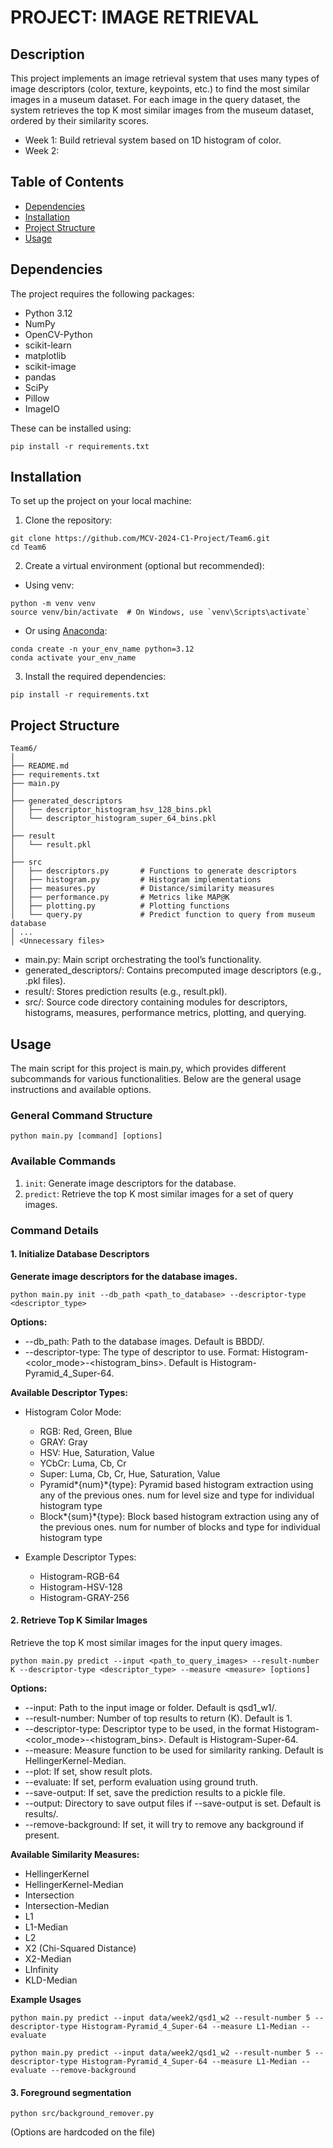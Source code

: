 # PROJECT: IMAGE RETRIEVAL

## Description

This project implements an image retrieval system that uses many types of image descriptors (color, texture, keypoints, etc.) to find the most similar images in a museum dataset. For each image in the query dataset, the system retrieves the top K most similar images from the museum dataset, ordered by their similarity scores.

- Week 1: Build retrieval system based on 1D histogram of color.
- Week 2:

## Table of Contents

- [Dependencies](#dependencies)
- [Installation](#installation)
- [Project Structure](#project-structure)
- [Usage](#usage)

## Dependencies

The project requires the following packages:

- Python 3.12
- NumPy
- OpenCV-Python
- scikit-learn
- matplotlib
- scikit-image
- pandas
- SciPy
- Pillow
- ImageIO

These can be installed using:

```
pip install -r requirements.txt
```

## Installation

To set up the project on your local machine:

1. Clone the repository:

```
git clone https://github.com/MCV-2024-C1-Project/Team6.git
cd Team6
```

2. Create a virtual environment (optional but recommended):

- Using venv:

```
python -m venv venv
source venv/bin/activate  # On Windows, use `venv\Scripts\activate`
```

- Or using [Anaconda](https://docs.anaconda.com/anaconda/install/):

```
conda create -n your_env_name python=3.12
conda activate your_env_name
```

3. Install the required dependencies:

```
pip install -r requirements.txt
```

## Project Structure

```
Team6/
│
├── README.md
├── requirements.txt
├── main.py
│
├── generated_descriptors
│   ├── descriptor_histogram_hsv_128_bins.pkl
│   └── descriptor_histogram_super_64_bins.pkl
│
├── result
│   └── result.pkl
│
├── src
│   ├── descriptors.py       # Functions to generate descriptors
│   ├── histogram.py         # Histogram implementations
│   ├── measures.py          # Distance/similarity measures
│   ├── performance.py       # Metrics like MAP@K
│   ├── plotting.py          # Plotting functions
│   └── query.py             # Predict function to query from museum database
│ ...
│ <Unnecessary files>
```

- main.py: Main script orchestrating the tool’s functionality.
- generated_descriptors/: Contains precomputed image descriptors (e.g., .pkl files).
- result/: Stores prediction results (e.g., result.pkl).
- src/: Source code directory containing modules for descriptors, histograms, measures, performance metrics, plotting, and querying.

## Usage

The main script for this project is main.py, which provides different subcommands for various functionalities. Below are the general usage instructions and available options.

### General Command Structure

```
python main.py [command] [options]
```

### Available Commands

1. `init`: Generate image descriptors for the database.
2. `predict`: Retrieve the top K most similar images for a set of query images.

### Command Details

#### 1. Initialize Database Descriptors

**Generate image descriptors for the database images.**

```
python main.py init --db_path <path_to_database> --descriptor-type <descriptor_type>
```

**Options:**

- --db_path: Path to the database images. Default is BBDD/.
- --descriptor-type: The type of descriptor to use. Format: Histogram-<color_mode>-<histogram_bins>. Default is Histogram-Pyramid_4_Super-64.

**Available Descriptor Types:**

- Histogram Color Mode:

  - RGB: Red, Green, Blue
  - GRAY: Gray
  - HSV: Hue, Saturation, Value
  - YCbCr: Luma, Cb, Cr
  - Super: Luma, Cb, Cr, Hue, Saturation, Value
  - Pyramid*{num}*{type}: Pyramid based histogram extraction using any of the previous ones. num for level size and type for individual histogram type
  - Block*{sum}*{type}: Block based histogram extraction using any of the previous ones. num for number of blocks and type for individual histogram type

- Example Descriptor Types:

  - Histogram-RGB-64
  - Histogram-HSV-128
  - Histogram-GRAY-256

#### 2. Retrieve Top K Similar Images

Retrieve the top K most similar images for the input query images.

```
python main.py predict --input <path_to_query_images> --result-number K --descriptor-type <descriptor_type> --measure <measure> [options]
```

**Options:**

- --input: Path to the input image or folder. Default is qsd1_w1/.
- --result-number: Number of top results to return (K). Default is 1.
- --descriptor-type: Descriptor type to be used, in the format Histogram-<color_mode>-<histogram_bins>. Default is Histogram-Super-64.
- --measure: Measure function to be used for similarity ranking. Default is HellingerKernel-Median.
- --plot: If set, show result plots.
- --evaluate: If set, perform evaluation using ground truth.
- --save-output: If set, save the prediction results to a pickle file.
- --output: Directory to save output files if --save-output is set. Default is results/.
- --remove-background: If set, it will try to remove any background if present.

**Available Similarity Measures:**

- HellingerKernel
- HellingerKernel-Median
- Intersection
- Intersection-Median
- L1
- L1-Median
- L2
- X2 (Chi-Squared Distance)
- X2-Median
- LInfinity
- KLD-Median

**Example Usages**

```
python main.py predict --input data/week2/qsd1_w2 --result-number 5 --descriptor-type Histogram-Pyramid_4_Super-64 --measure L1-Median --evaluate
```

```
python main.py predict --input data/week2/qsd1_w2 --result-number 5 --descriptor-type Histogram-Pyramid_4_Super-64 --measure L1-Median --evaluate --remove-background
```

#### 3. Foreground segmentation

```
python src/background_remover.py
```

(Options are hardcoded on the file)
